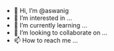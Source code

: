 - 👋 Hi, I’m @aswanig
- 👀 I’m interested in ...
- 🌱 I’m currently learning ...
- 💞️ I’m looking to collaborate on ...
- 📫 How to reach me ...

<!---
aswanig/aswanig is a ✨ special ✨ repository because its `README.md` (this file) appears on your GitHub profile.
You can click the Preview link to take a look at your changes.
--->
